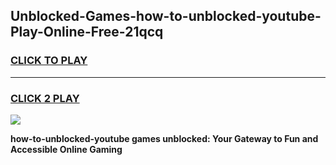 
## Unblocked-Games-how-to-unblocked-youtube-Play-Online-Free-21qcq
<h3>
<a href="https://premium76.site?title=how-to-unblocked-youtube&ref=26A">CLICK TO PLAY</a></h3>
<hr>

<h3>
<a href="https://premium76.site?title=how-to-unblocked-youtube&ref=26A">CLICK 2 PLAY</a>
  
</h3>

<a href="https://premium76.site?title=how-to-unblocked-youtube&ref=26A"><img src="https://clearcache.store/games.png"></a>


**how-to-unblocked-youtube games unblocked: Your Gateway to Fun and Accessible Online Gaming**
